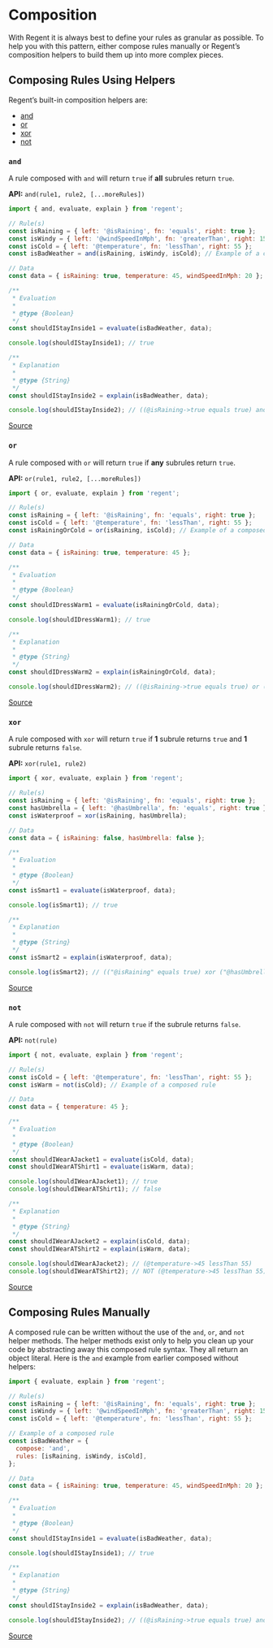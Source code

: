 # Composition

With Regent it is always best to define your rules as granular as possible. To help you with this pattern, either compose rules manually or Regent’s composition helpers to build them up into more complex pieces.

## Composing Rules Using Helpers

Regent’s built-in composition helpers are:

- [and](#and)
- [or](#or)
- [xor](#xor)
- [not](#not)

### `and`

A rule composed with `and` will return `true` if **all** subrules return `true`.

**API:** `and(rule1, rule2, [...moreRules])`

```javascript
import { and, evaluate, explain } from 'regent';

// Rule(s)
const isRaining = { left: '@isRaining', fn: 'equals', right: true };
const isWindy = { left: '@windSpeedInMph', fn: 'greaterThan', right: 15 };
const isCold = { left: '@temperature', fn: 'lessThan', right: 55 };
const isBadWeather = and(isRaining, isWindy, isCold); // Example of a composed rule

// Data
const data = { isRaining: true, temperature: 45, windSpeedInMph: 20 };

/**
 * Evaluation
 *
 * @type {Boolean}
 */
const shouldIStayInside1 = evaluate(isBadWeather, data);

console.log(shouldIStayInside1); // true

/**
 * Explanation
 *
 * @type {String}
 */
const shouldIStayInside2 = explain(isBadWeather, data);

console.log(shouldIStayInside2); // ((@isRaining->true equals true) and (@windSpeedInMph->20 greaterThan 15) and (@temperature->45 lessThan 55))
```

[Source](../examples/composition-with-and.js)

### `or`

A rule composed with `or` will return `true` if **any** subrules return `true`.

**API:** `or(rule1, rule2, [...moreRules])`

```javascript
import { or, evaluate, explain } from 'regent';

// Rule(s)
const isRaining = { left: '@isRaining', fn: 'equals', right: true };
const isCold = { left: '@temperature', fn: 'lessThan', right: 55 };
const isRainingOrCold = or(isRaining, isCold); // Example of a composed rule

// Data
const data = { isRaining: true, temperature: 45 };

/**
 * Evaluation
 *
 * @type {Boolean}
 */
const shouldIDressWarm1 = evaluate(isRainingOrCold, data);

console.log(shouldIDressWarm1); // true

/**
 * Explanation
 *
 * @type {String}
 */
const shouldIDressWarm2 = explain(isRainingOrCold, data);

console.log(shouldIDressWarm2); // ((@isRaining->true equals true) or (@temperature->45 lessThan 55))
```

[Source](../examples/composition-with-or.js)

### `xor`

A rule composed with `xor` will return `true` if **1** subrule returns `true` and **1** subrule returns `false`.

**API:** `xor(rule1, rule2)`

```javascript
import { xor, evaluate, explain } from 'regent';

// Rule(s)
const isRaining = { left: '@isRaining', fn: 'equals', right: true };
const hasUmbrella = { left: '@hasUmbrella', fn: 'equals', right: true };
const isWaterproof = xor(isRaining, hasUmbrella);

// Data
const data = { isRaining: false, hasUmbrella: false };

/**
 * Evaluation
 *
 * @type {Boolean}
 */
const isSmart1 = evaluate(isWaterproof, data);

console.log(isSmart1); // true

/**
 * Explanation
 *
 * @type {String}
 */
const isSmart2 = explain(isWaterproof, data);

console.log(isSmart2); // (("@isRaining" equals true) xor ("@hasUmbrella" equals true))
```

[Source](../examples/composition-with-xor.js)

### `not`

A rule composed with `not` will return `true` if the subrule returns `false`.

**API:** `not(rule)`

```javascript
import { not, evaluate, explain } from 'regent';

// Rule(s)
const isCold = { left: '@temperature', fn: 'lessThan', right: 55 };
const isWarm = not(isCold); // Example of a composed rule

// Data
const data = { temperature: 45 };

/**
 * Evaluation
 *
 * @type {Boolean}
 */
const shouldIWearAJacket1 = evaluate(isCold, data);
const shouldIWearATShirt1 = evaluate(isWarm, data);

console.log(shouldIWearAJacket1); // true
console.log(shouldIWearATShirt1); // false

/**
 * Explanation
 *
 * @type {String}
 */
const shouldIWearAJacket2 = explain(isCold, data);
const shouldIWearATShirt2 = explain(isWarm, data);

console.log(shouldIWearAJacket2); // (@temperature->45 lessThan 55)
console.log(shouldIWearATShirt2); // NOT (@temperature->45 lessThan 55)
```

[Source](../examples/composition-with-not.js)

## Composing Rules Manually

A composed rule can be written without the use of the `and`, `or`, and `not` helper methods.
The helper methods exist only to help you clean up your code by abstracting away this composed rule syntax. They all return an object literal. Here is the `and` example from earlier composed without helpers:

```javascript
import { evaluate, explain } from 'regent';

// Rule(s)
const isRaining = { left: '@isRaining', fn: 'equals', right: true };
const isWindy = { left: '@windSpeedInMph', fn: 'greaterThan', right: 15 };
const isCold = { left: '@temperature', fn: 'lessThan', right: 55 };

// Example of a composed rule
const isBadWeather = {
  compose: 'and',
  rules: [isRaining, isWindy, isCold],
};

// Data
const data = { isRaining: true, temperature: 45, windSpeedInMph: 20 };

/**
 * Evaluation
 *
 * @type {Boolean}
 */
const shouldIStayInside1 = evaluate(isBadWeather, data);

console.log(shouldIStayInside1); // true

/**
 * Explanation
 *
 * @type {String}
 */
const shouldIStayInside2 = explain(isBadWeather, data);

console.log(shouldIStayInside2); // ((@isRaining->true equals true) and (@windSpeedInMph->20 greaterThan 15) and (@temperature->45 lessThan 55))
```

[Source](../examples/composition-with-and-manually.js)
